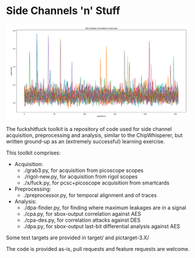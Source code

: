 # Side Channels 'n' Stuff

![Just for fun](fun/cap.png)

The fuckshitfuck toolkit is a repository of code used for side channel acquisition, preprocessing and analysis, similar to the ChipWhisperer, but written ground-up as an (extremely successful) learning exercise.

This toolkit comprises:

- Acquisition:
  - ./grab3.py, for acquisition from picoscope scopes
  - ./rigol-new.py, for acquisition from rigol scopes
  - ./x/fuck.py, for pcsc+picoscope acquisition from smartcards
- Preprocessing:
  - ./preprocessor.py, for temporal alignment and of traces
- Analysis:
  - ./dpa-finder.py, for finding where maximum leakages are in a signal
  - ./cpa.py, for sbox-output correlation against AES
  - ./cpa-des.py, for correlation attacks against DES
  - ./dpa.py, for sbox-output last-bit differential analysis against AES

Some test targets are provided in target/ and pictarget-3.X/

The code is provided as-is, pull requests and feature requests are welcome.
